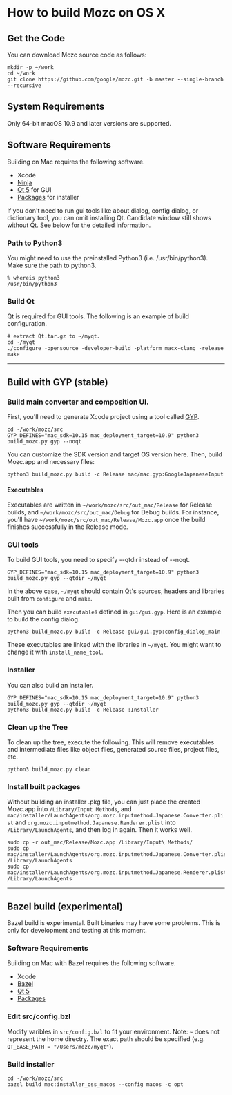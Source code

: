 How to build Mozc on OS X
=========================

## Get the Code

You can download Mozc source code as follows:

```
mkdir -p ~/work
cd ~/work
git clone https://github.com/google/mozc.git -b master --single-branch --recursive
```

## System Requirements

Only 64-bit macOS 10.9 and later versions are supported.

## Software Requirements

Building on Mac requires the following software.

  * Xcode
  * [Ninja](https://github.com/ninja-build/ninja)
  * [Qt 5](https://download.qt.io/official_releases/qt/) for GUI
  * [Packages](http://s.sudre.free.fr/Software/Packages/about.html) for installer

If you don't need to run gui tools like about dialog, config dialog, or dictionary tool, you can omit installing Qt.  Candidate window still shows without Qt.  See below for the detailed information.

### Path to Python3

You might need to use the preinstalled Python3 (i.e. /usr/bin/python3).
Make sure the path to python3.

```
% whereis python3
/usr/bin/python3
```

### Build Qt

Qt is required for GUI tools. The following is an example of build configuration.

```
# extract Qt.tar.gz to ~/myqt.
cd ~/myqt
./configure -opensource -developer-build -platform macx-clang -release
make
```


-----

## Build with GYP (stable)


### Build main converter and composition UI.

First, you'll need to generate Xcode project using a tool called [GYP](https://chromium.googlesource.com/external/gyp).

```
cd ~/work/mozc/src
GYP_DEFINES="mac_sdk=10.15 mac_deployment_target=10.9" python3 build_mozc.py gyp --noqt
```

You can customize the SDK version and target OS version here. Then, build Mozc.app and necessary files:

```
python3 build_mozc.py build -c Release mac/mac.gyp:GoogleJapaneseInput
```

#### Executables

Executables are written in `~/work/mozc/src/out_mac/Release` for Release builds, and `~/work/mozc/src/out_mac/Debug` for Debug builds. For instance, you'll have `~/work/mozc/src/out_mac/Release/Mozc.app` once the build finishes successfully in the Release mode.

### GUI tools

To build GUI tools, you need to specify --qtdir instead of --noqt.

```
GYP_DEFINES="mac_sdk=10.15 mac_deployment_target=10.9" python3 build_mozc.py gyp --qtdir ~/myqt
```

In the above case, `~/myqt` should contain Qt's sources, headers and libraries built from `configure` and `make`.

Then you can build `executable`s defined in `gui/gui.gyp`.  Here is an example to build the config dialog.

```
python3 build_mozc.py build -c Release gui/gui.gyp:config_dialog_main
```

These executables are linked with the libraries in `~/myqt`.  You might want to change it with `install_name_tool`.


### Installer

You can also build an installer.
```
GYP_DEFINES="mac_sdk=10.15 mac_deployment_target=10.9" python3 build_mozc.py gyp --qtdir ~/myqt
python3 build_mozc.py build -c Release :Installer
```


### Clean up the Tree

To clean up the tree, execute the following. This will remove executables and intermediate files like object files, generated source files, project files, etc.

```
python3 build_mozc.py clean
```

### Install built packages

Without building an installer .pkg file, you can just place the created Mozc.app into `/Library/Input Methods`, and `mac/installer/LaunchAgents/org.mozc.inputmethod.Japanese.Converter.plist` and `org.mozc.inputmethod.Japanese.Renderer.plist` into `/Library/LaunchAgents`, and then log in again.  Then it works well.

```
sudo cp -r out_mac/Release/Mozc.app /Library/Input\ Methods/
sudo cp mac/installer/LaunchAgents/org.mozc.inputmethod.Japanese.Converter.plist /Library/LaunchAgents
sudo cp mac/installer/LaunchAgents/org.mozc.inputmethod.Japanese.Renderer.plist /Library/LaunchAgents
```

-----

## Bazel build (experimental)

Bazel build is experimental. Built binaries may have some problems.
This is only for development and testing at this moment.

### Software Requirements

Building on Mac with Bazel requires the following software.

  * Xcode
  * [Bazel](https://docs.bazel.build/versions/master/install-os-x.html)
  * [Qt 5](https://download.qt.io/official_releases/qt/)
  * [Packages](http://s.sudre.free.fr/Software/Packages/about.html)


### Edit src/config.bzl

Modify varibles in `src/config.bzl` to fit your environment.
Note: `~` does not represent the home directry.
The exact path should be specified (e.g. `QT_BASE_PATH = "/Users/mozc/myqt"`).

### Build installer

```
cd ~/work/mozc/src
bazel build mac:installer_oss_macos --config macos -c opt
```
